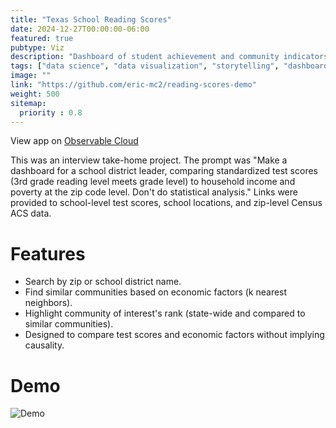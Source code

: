 ```yaml
---
title: "Texas School Reading Scores"
date: 2024-12-27T00:00:00-06:00
featured: true
pubtype: Viz
description: "Dashboard of student achievement and community indicators."
tags: ["data science", "data visualization", "storytelling", "dashboard", "Observable Framework", "javascript"]
image: ""
link: "https://github.com/eric-mc2/reading-scores-demo"
weight: 500
sitemap:
  priority : 0.8
---
```


View app on [Observable Cloud](https://reading-scores-demo.observablehq.cloud/3rd-grade-reading-scores/)

This was an interview take-home project. The prompt was "Make a dashboard for a 
school district leader, comparing standardized test scores 
(3rd grade reading level meets grade level) to household income and poverty
at the zip code level. Don't do statistical analysis." Links were provided to
school-level test scores, school locations, and zip-level Census ACS data.

# Features

* Search by zip or school district name.
* Find similar communities based on economic factors (k nearest neighbors).
* Highlight community of interest's rank (state-wide and compared to similar communities).
* Designed to compare test scores and economic factors without implying causality.

# Demo

![Demo](/img/staar-demo.gif)

